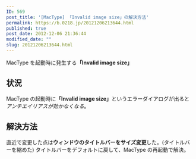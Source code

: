 ```yaml
---
ID: 569
post_title: '[MacType] 「Invalid image size」の解決方法'
permalink: https://b.0218.jp/20121206213644.html
published: true
post_date: 2012-12-06 21:36:44
modified_date: ""
slug: 20121206213644.html
---
```

MacType を起動時に発生する<strong>「Invalid image size」</strong>
<!--more-->
<h2>状況</h2>
MacType の起動時に<strong>「Invalid image size」</strong>というエラーダイアログが出ると<em>アンチエイリアスが効かなくなる</em>。

<h2>解決方法</h2>
直近で変更した点は<strong>ウィンドウのタイトルバーをサイズ変更</strong>した。(タイトルバーを縮めた)
タイトルバーをデフォルトに戻して、MacType の再起動で解決。